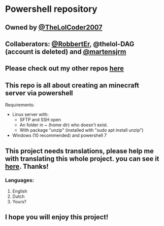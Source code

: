 # Powershell repository
## Owned by [@TheLolCoder2007](https://github.com/thelolcoder2007)
## Collaberators: [@RobbertEr](https://github.com/robberter), @thelol-DAG \(account is deleted\) and [@martensjrm](github.com/martensjrm)
## Please check out my other repos [here](https://github.com/thelolcoder2007)
## This repo is all about creating an minecraft server via powershell
Requirements:
* Linux server with:
  * SFTP and SSH open
  * An folder in \~ \(home dir\) who doesn't exist.
  * With package \"unzip\" \(installed with \"sudo apt install unzip\"\)
* Windows (10 recommended) and powershell 7
## This project needs translations, please help me with translating this whole project. you can see it [here](/assets/langs). Thanks!
### Languages:
1. English
2. Dutch
3. Yours?
### 
## I hope you will enjoy this project!

